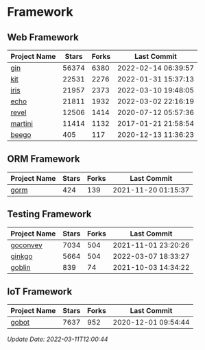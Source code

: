 # Framework

## Web Framework
| Project Name | Stars | Forks | Last Commit |
| ------------ | ----- | ----- | ----------- |
| [gin](https://github.com/gin-gonic/gin) | 56374 | 6380 | 2022-02-14 06:39:57 |
| [kit](https://github.com/go-kit/kit) | 22531 | 2276 | 2022-01-31 15:37:13 |
| [iris](https://github.com/kataras/iris) | 21957 | 2373 | 2022-03-10 19:48:05 |
| [echo](https://github.com/labstack/echo) | 21811 | 1932 | 2022-03-02 22:16:19 |
| [revel](https://github.com/revel/revel) | 12506 | 1414 | 2020-07-12 05:57:36 |
| [martini](https://github.com/go-martini/martini) | 11414 | 1132 | 2017-01-21 21:58:54 |
| [beego](https://github.com/astaxie/beego) | 405 | 117 | 2020-12-13 11:36:23 |

## ORM Framework
| Project Name | Stars | Forks | Last Commit |
| ------------ | ----- | ----- | ----------- |
| [gorm](https://github.com/jinzhu/gorm) | 424 | 139 | 2021-11-20 01:15:37 |

## Testing Framework
| Project Name | Stars | Forks | Last Commit |
| ------------ | ----- | ----- | ----------- |
| [goconvey](https://github.com/smartystreets/goconvey) | 7034 | 504 | 2021-11-01 23:20:26 |
| [ginkgo](https://github.com/onsi/ginkgo) | 5664 | 504 | 2022-03-07 18:33:27 |
| [goblin](https://github.com/franela/goblin) | 839 | 74 | 2021-10-03 14:34:22 |

## IoT Framework
| Project Name | Stars | Forks | Last Commit |
| ------------ | ----- | ----- | ----------- |
| [gobot](https://github.com/hybridgroup/gobot) | 7637 | 952 | 2020-12-01 09:54:44 |

*Update Date: 2022-03-11T12:00:44*